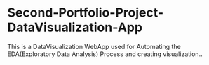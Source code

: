 # Second-Portfolio-Project-DataVisualization-App
This is a DataVisualization WebApp used for Automating the EDA(Exploratory Data Analysis) Process and creating visualization..
